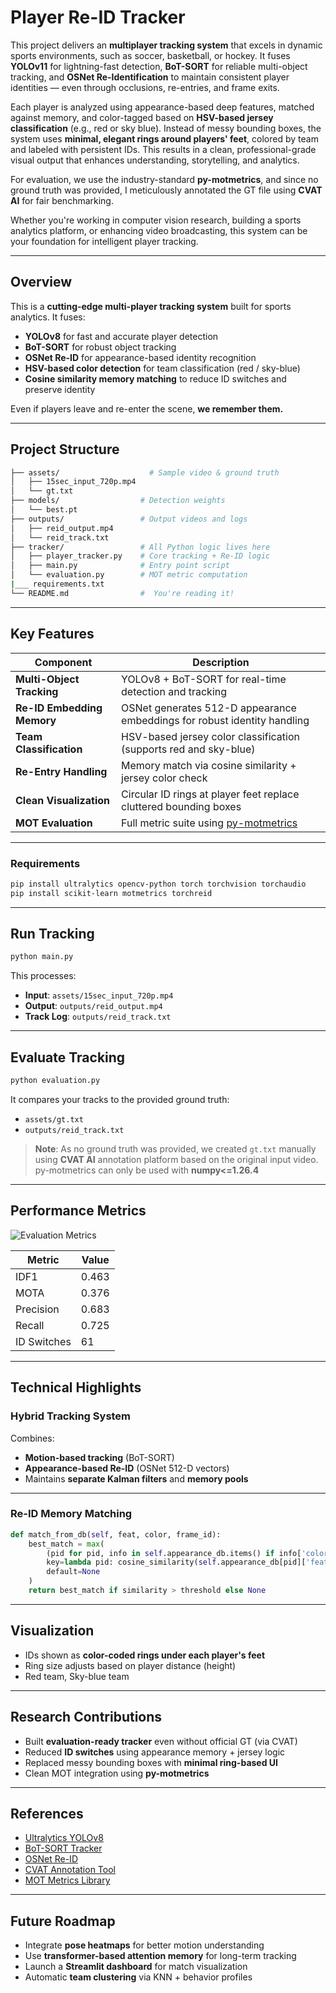 #  Player Re-ID Tracker

This project delivers an **multiplayer tracking system** that excels in dynamic sports environments, such as soccer, basketball, or hockey. It fuses **YOLOv11** for lightning-fast detection, **BoT-SORT** for reliable multi-object tracking, and **OSNet Re-Identification** to maintain consistent player identities — even through occlusions, re-entries, and frame exits.

Each player is analyzed using appearance-based deep features, matched against memory, and color-tagged based on **HSV-based jersey classification** (e.g., red or sky blue). Instead of messy bounding boxes, the system uses **minimal, elegant rings around players' feet**, colored by team and labeled with persistent IDs. This results in a clean, professional-grade visual output that enhances understanding, storytelling, and analytics.

For evaluation, we use the industry-standard **py-motmetrics**, and since no ground truth was provided, I meticulously annotated the GT file using **CVAT AI** for fair benchmarking.

Whether you're working in computer vision research, building a sports analytics platform, or enhancing video broadcasting, this system can be your foundation for intelligent player tracking.

---

## Overview

This is a **cutting-edge multi-player tracking system** built for sports analytics. It fuses:

- **YOLOv8** for fast and accurate player detection  
- **BoT-SORT** for robust object tracking  
- **OSNet Re-ID** for appearance-based identity recognition  
- **HSV-based color detection** for team classification (red / sky-blue)  
- **Cosine similarity memory matching** to reduce ID switches and preserve identity  

Even if players leave and re-enter the scene, **we remember them.**

---

## Project Structure
```bash
├── assets/                    # Sample video & ground truth
│   ├── 15sec_input_720p.mp4
│   └── gt.txt
├── models/                  # Detection weights
│   └── best.pt
├── outputs/                 # Output videos and logs
│   ├── reid_output.mp4
│   └── reid_track.txt
├── tracker/                 # All Python logic lives here
│   ├── player_tracker.py    # Core tracking + Re-ID logic
│   ├── main.py              # Entry point script
│   └── evaluation.py        # MOT metric computation
|___ requirements.txt
└── README.md                #  You're reading it!
```
---

## Key Features

| Component               | Description                                                                 |
|-------------------------|-----------------------------------------------------------------------------|
|**Multi-Object Tracking** | YOLOv8 + BoT-SORT for real-time detection and tracking                     |
|**Re-ID Embedding Memory** | OSNet generates 512-D appearance embeddings for robust identity handling  |
| **Team Classification**   | HSV-based jersey color classification (supports red and sky-blue)         |
|**Re-Entry Handling**      | Memory match via cosine similarity + jersey color check                    |
|**Clean Visualization**   | Circular ID rings at player feet replace cluttered bounding boxes          |
|**MOT Evaluation**        | Full metric suite using [py-motmetrics](https://github.com/cheind/py-motmetrics) |

---


### Requirements

```bash
pip install ultralytics opencv-python torch torchvision torchaudio
pip install scikit-learn motmetrics torchreid
```
---

## Run Tracking

```bash
python main.py
```

This processes:

- **Input**: `assets/15sec_input_720p.mp4`  
- **Output**: `outputs/reid_output.mp4`  
- **Track Log**: `outputs/reid_track.txt`

---

## Evaluate Tracking

```bash
python evaluation.py
```

It compares your tracks to the provided ground truth:

- `assets/gt.txt`  
- `outputs/reid_track.txt`

> **Note**: As no ground truth was provided, we created `gt.txt` manually using **CVAT AI** annotation platform based on the original input video. py-motmetrics can only be used with **numpy<=1.26.4**

---

## Performance Metrics
![Evaluation Metrics](https://learnopencv.com/wp-content/uploads/2022/06/05-evaluation-measures.png)


| Metric       | Value | 
|--------------|-------|
| IDF1         | 0.463 | 
| MOTA         | 0.376 | 
| Precision    | 0.683 | 
| Recall       | 0.725 | 
| ID Switches  | 61    |


---

## Technical Highlights

### Hybrid Tracking System

Combines:

- **Motion-based tracking** (BoT-SORT)  
- **Appearance-based Re-ID** (OSNet 512-D vectors)  
- Maintains **separate Kalman filters** and **memory pools**

---

### Re-ID Memory Matching

```python
def match_from_db(self, feat, color, frame_id):
    best_match = max(
        (pid for pid, info in self.appearance_db.items() if info['color'] == color),
        key=lambda pid: cosine_similarity(self.appearance_db[pid]['feat'], feat),
        default=None
    )
    return best_match if similarity > threshold else None
```

---

## Visualization

- IDs shown as **color-coded rings under each player's feet**
- Ring size adjusts based on player distance (height)
- Red team, Sky-blue team

---

## Research Contributions

- Built **evaluation-ready tracker** even without official GT (via CVAT)  
- Reduced **ID switches** using appearance memory + jersey logic  
- Replaced messy bounding boxes with **minimal ring-based UI**  
- Clean MOT integration using **py-motmetrics**

---

## References

- [Ultralytics YOLOv8](https://github.com/ultralytics/ultralytics)  
- [BoT-SORT Tracker](https://github.com/mikel-brostrom/Yolov5_DeepSort_Pytorch)  
- [OSNet Re-ID](https://github.com/KaiyangZhou/deep-person-reid)  
- [CVAT Annotation Tool](https://github.com/opencv/cvat)  
- [MOT Metrics Library](https://github.com/cheind/py-motmetrics)

---

## Future Roadmap

- Integrate **pose heatmaps** for better motion understanding  
- Use **transformer-based attention memory** for long-term tracking  
- Launch a **Streamlit dashboard** for match visualization  
- Automatic **team clustering** via KNN + behavior profiles

